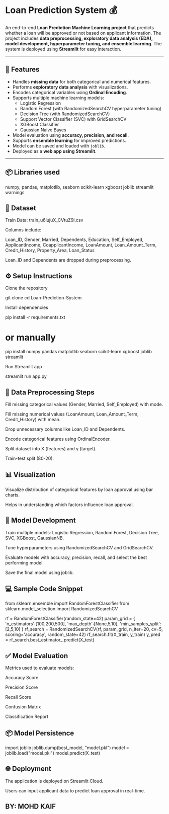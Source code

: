 # Loan Prediction System 💰

An end-to-end **Loan Prediction Machine Learning project** that predicts whether a loan will be approved or not based on applicant information. The project includes **data preprocessing, exploratory data analysis (EDA), model development, hyperparameter tuning, and ensemble learning**. The system is deployed using **Streamlit** for easy interaction.

---

## 🚀 Features

- Handles **missing data** for both categorical and numerical features.
- Performs **exploratory data analysis** with visualizations.
- Encodes categorical variables using **Ordinal Encoding**.
- Supports multiple machine learning models:
  - Logistic Regression  
  - Random Forest (with RandomizedSearchCV hyperparameter tuning)  
  - Decision Tree (with RandomizedSearchCV)  
  - Support Vector Classifier (SVC) with GridSearchCV  
  - XGBoost Classifier  
  - Gaussian Naive Bayes  
- Model evaluation using **accuracy, precision, and recall**.
- Supports **ensemble learning** for improved predictions.
- Model can be saved and loaded with `joblib`.
- Deployed as a **web app using Streamlit**.

---

## 📦 Libraries used
numpy, pandas, matplotlib, seaborn
scikit-learn
xgboost
joblib
streamlit
warnings
## 📁 Dataset

Train Data: train_u6lujuX_CVtuZ9i.csv

Columns include:

Loan_ID, Gender, Married, Dependents, Education, Self_Employed, ApplicantIncome, CoapplicantIncome, LoanAmount, Loan_Amount_Term, Credit_History, Property_Area, Loan_Status

Loan_ID and Dependents are dropped during preprocessing.

## ⚙️ Setup Instructions

Clone the repository

git clone <your-repo-link>
cd Loan-Prediction-System


Install dependencies

pip install -r requirements.txt
# or manually
pip install numpy pandas matplotlib seaborn scikit-learn xgboost joblib streamlit


Run Streamlit app

streamlit run app.py

## 🧹 Data Preprocessing Steps

Fill missing categorical values (Gender, Married, Self_Employed) with mode.

Fill missing numerical values (LoanAmount, Loan_Amount_Term, Credit_History) with mean.

Drop unnecessary columns like Loan_ID and Dependents.

Encode categorical features using OrdinalEncoder.

Split dataset into X (features) and y (target).

Train-test split (80-20).

## 📊 Visualization

Visualize distribution of categorical features by loan approval using bar charts.

Helps in understanding which factors influence loan approval.

## 🔧 Model Development

Train multiple models: Logistic Regression, Random Forest, Decision Tree, SVC, XGBoost, GaussianNB.

Tune hyperparameters using RandomizedSearchCV and GridSearchCV.

Evaluate models with accuracy, precision, recall, and select the best performing model.

Save the final model using joblib.

## 💻 Sample Code Snippet
from sklearn.ensemble import RandomForestClassifier
from sklearn.model_selection import RandomizedSearchCV

rf = RandomForestClassifier(random_state=42)
param_grid = {
    'n_estimators':[100,200,500],
    'max_depth':[None,5,10],
    'min_samples_split':[2,5,10]
}
rf_search = RandomizedSearchCV(rf, param_grid, n_iter=20, cv=5, scoring='accuracy', random_state=42)
rf_search.fit(X_train, y_train)
y_pred = rf_search.best_estimator_.predict(X_test)

## ✅ Model Evaluation

Metrics used to evaluate models:

Accuracy Score

Precision Score

Recall Score

Confusion Matrix

Classification Report

## 📦 Model Persistence
import joblib
joblib.dump(best_model, "model.pkl")
model = joblib.load("model.pkl")
model.predict(X_test)

## 🌐 Deployment

The application is deployed on Streamlit Cloud.

Users can input applicant data to predict loan approval in real-time.
## BY: MOHD KAIF
